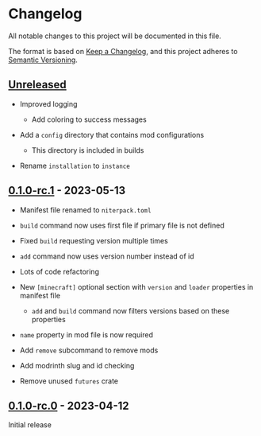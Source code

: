 # Changelog

All notable changes to this project will be documented in this file.

The format is based on [Keep a Changelog](https://keepachangelog.com/en/1.0.0/),
and this project adheres to [Semantic Versioning](https://semver.org/spec/v2.0.0.html).

## [Unreleased]

- Improved logging

  - Add coloring to success messages

- Add a `config` directory that contains mod configurations

  - This directory is included in builds

- Rename `installation` to `instance`

## [0.1.0-rc.1] - 2023-05-13

- Manifest file renamed to `niterpack.toml`
- `build` command now uses first file if primary file is not defined
- Fixed `build` requesting version multiple times
- `add` command now uses version number instead of id
- Lots of code refactoring
- New `[minecraft]` optional section with `version` and `loader` properties in manifest file

  - `add` and `build` command now filters versions based on these properties

- `name` property in mod file is now required
- Add `remove` subcommand to remove mods
- Add modrinth slug and id checking
- Remove unused `futures` crate

## [0.1.0-rc.0] - 2023-04-12

Initial release

[Unreleased]: https://github.com/panda885/niter/compare/v0.1.0-rc.1...HEAD
[0.1.0-rc.1]: https://github.com/panda885/niter/compare/v0.1.0-rc.0...v0.1.0-rc.1
[0.1.0-rc.0]: https://github.com/panda885/niter/releases/tag/v0.1.0-rc.0